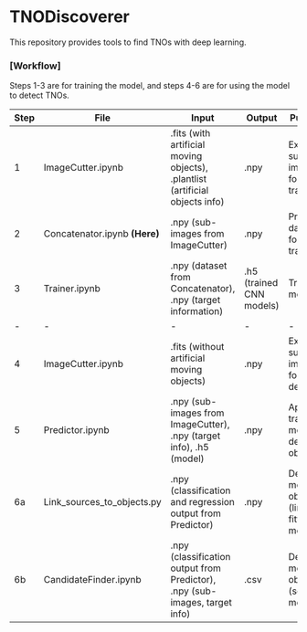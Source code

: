 # TNODiscoverer
This repository provides tools to find TNOs with deep learning.

### [Workflow]  

Steps 1-3 are for training the model, and steps 4-6 are for using the model to detect TNOs.

|Step|File|Input|Output|Purpose|
|-|-|-|-|-|
|1|ImageCutter.ipynb|.fits (with artificial moving objects), .plantlist (artificial objects info)| .npy|Extract sub-images for training|
|2|Concatenator.ipynb **(Here)**|.npy (sub-images from ImageCutter)|.npy|Prepare dataset for training|
|3|Trainer.ipynb|.npy (dataset from Concatenator), .npy (target information)|.h5 (trained CNN models)|Train the model|
|-|-|-|-|-|
|4|ImageCutter.ipynb|.fits (without artificial moving objects)|.npy|Extract sub-images for detection|
|5|Predictor.ipynb|.npy (sub-images from ImageCutter), .npy (target info), .h5 (model)|.npy|Apply trained model to detect objects|
|6a|Link_sources_to_objects.py|.npy (classification and regression output from Predictor)|.npy|Detect moving objects (linear fitting method)|
|6b|CandidateFinder.ipynb|.npy (classification output from Predictor), .npy (sub-images, target info)|.csv|Detect moving objects (scoring method)|
